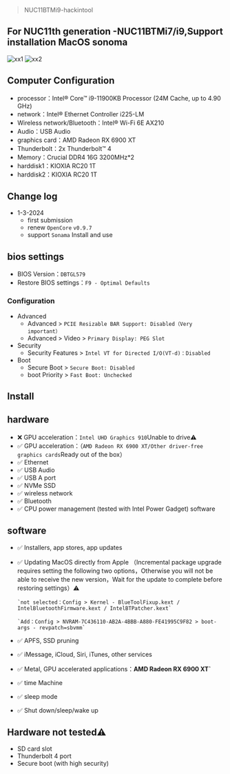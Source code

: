 > NUC11BTMi9-hackintool
## For NUC11th generation -NUC11BTMi7/i9,Support installation MacOS sonoma
![xx1](https://github.com/xl120022/NUC11BTMi9-hackintool/assets/63736726/1ab9d1cf-0850-468a-b0de-d1c3641e7951)
![xx2](https://github.com/xl120022/NUC11BTMi9-hackintool/assets/63736726/2d3c095c-36dc-46d8-beae-49cb2b816aed)


## Computer Configuration

- processor：Intel® Core™ i9-11900KB Processor (24M Cache, up to 4.90 GHz)
- network：Intel® Ethernet Controller i225-LM
- Wireless network/Bluetooth：Intel® Wi-Fi 6E AX210
- Audio：USB Audio
- graphics card：AMD Radeon RX 6900 XT
- Thunderbolt：2x Thunderbolt™ 4
- Memory：Crucial DDR4 16G 3200MHz*2
- harddisk1：KIOXIA RC20 1T
- harddisk2：KIOXIA RC20 1T
  
## Change log

- 1-3-2024
  - first submission
  - renew `OpenCore` `v0.9.7`
  - support `Sonama` Install and use

## bios settings

- BIOS Version：`DBTGL579`
- Restore BIOS settings：`F9 - Optimal Defaults`

### Configuration

- Advanced
  - Advanced > `PCIE Resizable BAR Support: Disabled（Very important）`
  - Advanced > Video > `Primary Display: PEG Slot`
- Security
  - Security Features > `Intel VT for Directed I/O(VT-d)：Disabled`
- Boot
  - Secure Boot > `Secure Boot: Disabled`
  - boot Priority > `Fast Boot: Unchecked`

## Install

## hardware

- ❌  GPU acceleration：`Intel UHD Graphics 910`Unable to drive⚠️
- ✅ GPU acceleration：（`AMD Radeon RX 6900 XT/Other driver-free graphics cards`Ready out of the box）
- ✅ Ethernet
- ✅ USB Audio
- ✅ USB A port
- ✅ NVMe SSD
- ✅ wireless network
- ✅ Bluetooth
- ✅ CPU power management (tested with Intel Power Gadget)
software

## software

- ✅ Installers, app stores, app updates
- ✅ Updating MacOS directly from Apple （Incremental package upgrade requires setting the following two options，Otherwise you will not be able to receive the new version，Wait for the update to complete before restoring settings）⚠️

      `not selected：Config > Kernel - BlueToolFixup.kext / IntelBluetoothFirmware.kext / IntelBTPatcher.kext`

      `Add：Config > NVRAM-7C436110-AB2A-4BBB-A880-FE41995C9F82 > boot-args - revpatch=sbvmm`
- ✅ APFS, SSD pruning
- ✅ iMessage, iCloud, Siri, iTunes, other services
- ✅ Metal, GPU accelerated applications：**AMD Radeon RX 6900 XT`**
- ✅ time Machine
- ✅ sleep mode
- ✅ Shut down/sleep/wake up

## Hardware not tested⚠️

- SD card slot
- Thunderbolt 4 port
- Secure boot (with high security)

